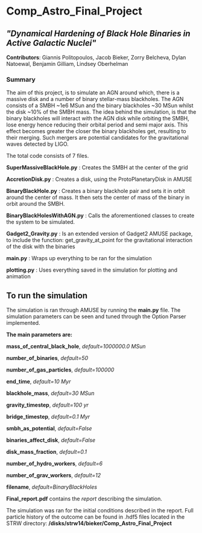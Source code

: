# Comp_Astro_Final_Project
## *"Dynamical Hardening of Black Hole Binaries in Active Galactic Nuclei"*

__Contributors__:   Giannis Politopoulos, 
		Jacob Bieker, 
		Zorry Belcheva, 
		Dylan Natoewal, 
		Benjamin Gilliam, 
		Lindsey Oberhelman

### Summary
The aim of this project, is to simulate an AGN around which, there is a massive disk and a number of binary stellar-mass blackholes. The AGN consists of a SMBH ~1e6 MSun and the binary blackholes ~30 MSun whilst the disk ~10% of the SMBH mass.
The idea behind the simulation, is that the binary blackholes will interact with the AGN disk while orbiting the SMBH, lose energy hence reducing their orbital period and semi major axis. This effect becomes greater the closer the binary blackholes get, resulting to their merging. Such mergers are potential candidates for the gravitational waves detected by LIGO.

The total code consists of 7 files.

__SuperMassiveBlackHole.py__ : Creates the SMBH at the center of the grid

__AccretionDisk.py__ : Creates a disk, using the ProtoPlanetaryDisk in AMUSE

__BinaryBlackHole.py__ : Creates a binary blackhole pair and sets it in orbit around the center of mass. It then sets the center of mass of the binary in orbit around the SMBH.

__BinaryBlackHolesWithAGN.py__ : Calls the aforementioned classes to create the system to be simulated.

__Gadget2_Gravity.py__ : Is an extended version of Gadget2 AMUSE package, to include the function: get_gravity_at_point for the gravitational interaction of the disk with the binaries

__main.py__ : Wraps up everything to be ran for the simulation

__plotting.py__ : Uses everything saved in the simulation for plotting and animation

## To run the simulation
The simulation is ran through AMUSE by running the __main.py__ file. The simulation parameters can be seen and tuned through the Option Parser implemented.

__The main parameters are:__ 

  **mass_of_central_black_hole**,	_default=1000000.0 MSun_
  
  **number_of_binaries**,	_default=50_
  
  **number_of_gas_particles**,	_default=100000_
  
**end_time**,	_default=10 Myr_
  
  **blackhole_mass**,	_default=30 MSun_
  
  **gravity_timestep**,	_default=100 yr_
  
  **bridge_timestep**,	_default=0.1 Myr_
  
  **smbh_as_potential**,	_default=False_
  
  **binaries_affect_disk**,	_default=False_
  
  **disk_mass_fraction**,	_default=0.1_
  
  **number_of_hydro_workers**,	_default=6_
  
  **number_of_grav_workers**,	_default=12_
  
**filename**,	_default=BinaryBlackHoles_



__Final_report.pdf__ contains the _report_ describing the simulation.

The simulation was ran for the initial conditions described in the report. Full particle history of the outcome can be found in .hdf5 files located in the STRW directory:
__/disks/strw14/bieker/Comp_Astro_Final_Project__

